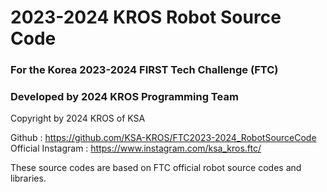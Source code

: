 # 2023-2024 KROS Robot Source Code

### For the Korea 2023-2024 FIRST Tech Challenge (FTC)
### Developed by 2024 KROS Programming Team

Copyright by 2024 KROS of KSA

Github : https://github.com/KSA-KROS/FTC2023-2024_RobotSourceCode        
Official Instagram : https://www.instagram.com/ksa_kros.ftc/   

These source codes are based on FTC official robot source codes and libraries.
